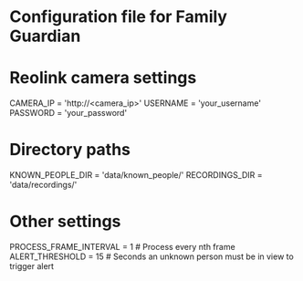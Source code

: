# Configuration file for Family Guardian

# Reolink camera settings
CAMERA_IP = 'http://<camera_ip>'
USERNAME = 'your_username'
PASSWORD = 'your_password'

# Directory paths
KNOWN_PEOPLE_DIR = 'data/known_people/'
RECORDINGS_DIR = 'data/recordings/'

# Other settings
PROCESS_FRAME_INTERVAL = 1  # Process every nth frame
ALERT_THRESHOLD = 15  # Seconds an unknown person must be in view to trigger alert
